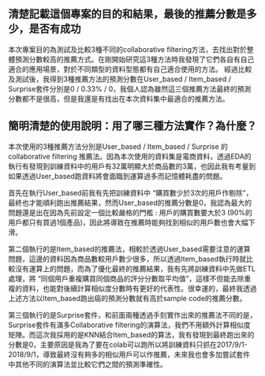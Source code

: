 ## 清楚記載這個專案的目的和結果，最後的推薦分數是多少，是否有成功
本次專案目的為測試及比較3種不同的collaborative filtering方法，去找出對於整體預測分數較高的推薦方式。在剛開始研究這3種方法時我發現了它們各自有自己適合的應用場景，對於不同類型的資料型態都有自己適合使用的方法。
經過比較及測試後，我得到3種推薦方法的預測分數在User_based / Item_based / Surprise套件分別是0 / 0.33% / 0，我個人認為雖然這三個推薦方法最終的預測分數都不是很高，但是我還是有找出在本次資料集中最適合的推薦方法。

## 簡明清楚的使用說明：用了哪三種方法實作？為什麼？
本次使用的3種推薦方法分別是User_based / Item_based / Surprise 的collaborative filtering 推薦法。因為本次使用的資料集是電商資料，透過EDA的執行有發現到訓練資料中的用戶有32萬明顯大於商品數的3萬，也因此我有考量到如果透過User_based跑資料將會面臨到運算過多而記憶體耗盡的問題。

首先在執行User_based前我有先把訓練資料中 “購買數少於3次的用戶作剔除”，最終也才能順利跑出推薦結果，然而User_based的推薦分數是0，我認為最大的問題還是出在因為先前設定一個比較嚴格的門檻 : 用戶的購買數要大於3 (90%的用戶都只有買過1個產品)，因此將導致在推薦時能夠找到相似的用戶數也會大幅下滑。

第二個執行的是Item_based的推薦法，相較於透過User_based需要注意的運算問題，這邊的資料因為商品數較用戶數少很多，所以透過Item_based執行時就比較沒有運算上的問題，而為了優化最終的推薦結果，我有先將訓練資料中先做ETL處理，將 “同個用戶重複購買同個商品的評分分數取平均值”，這樣不但能去除重複的資料，也能對後續計算相似度分數時有更好的代表性。很幸運的，最終我透過上述方法以Item_based跑出癌的預測分數就有高於sample code的推薦分數。

第三個執行的是Surprise套件，和前面兩種透過手刻實作出來的推薦法不同的是，Surprise套件有滿多Collaborative filtering的演算法，我們不用額外計算相似度矩陣。而這次我採用的是KNN結合Item_based的算法，我有發現到最終跑出來的分數是0，主要原因是我為了要在colab可以跑所以將訓練資料只抓在2017/9/1-2018/9/1，導致最終沒有夠多的相似用戶可以作推薦，未來我也會多加嘗試套件中其他不同的演算法並比較它們之間的預測準確性。


